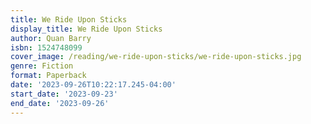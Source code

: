 ```yaml
---
title: We Ride Upon Sticks
display_title: We Ride Upon Sticks
author: Quan Barry
isbn: 1524748099
cover_image: /reading/we-ride-upon-sticks/we-ride-upon-sticks.jpg
genre: Fiction
format: Paperback
date: '2023-09-26T10:22:17.245-04:00'
start_date: '2023-09-23'
end_date: '2023-09-26'
---
```


